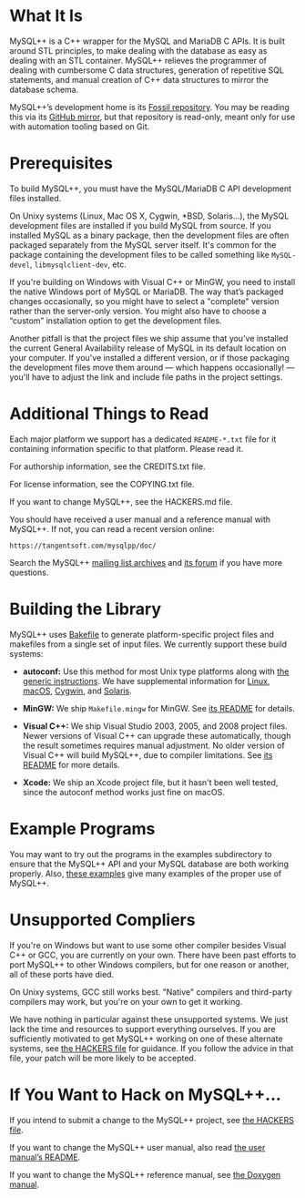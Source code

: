 # What It Is

MySQL++ is a C++ wrapper for the MySQL and MariaDB C APIs.  It is built
around STL principles, to make dealing with the database as easy as
dealing with an STL container.  MySQL++ relieves the programmer of
dealing with cumbersome C data structures, generation of repetitive SQL
statements, and manual creation of C++ data structures to mirror the
database schema.

MySQL++’s development home is its [Fossil repository][home]. You may be
reading this via its [GitHub mirror][ghm], but that repository is
read-only, meant only for use with automation tooling based on Git.

[ghm]:  https://github.com/tangentsoft/mysqlpp
[home]: https://tangentsoft.com/mysqlpp/


# Prerequisites

To build MySQL++, you must have the MySQL/MariaDB C API development
files installed.

On Unixy systems (Linux, Mac OS X, Cygwin, \*BSD, Solaris...), the MySQL
development files are installed if you build MySQL from source.  If you
installed MySQL as a binary package, then the development files are
often packaged separately from the MySQL server itself.  It's common for
the package containing the development files to be called something like
`MySQL-devel`, `libmysqlclient-dev`, etc.

If you're building on Windows with Visual C++ or MinGW, you need to
install the native Windows port of MySQL or MariaDB.  The way that’s
packaged changes occasionally, so you might have to select a "complete"
version rather than the server-only version. You might also have to
choose a “custom” installation option to get the development files.

Another pitfall is that the project files we ship assume that you've
installed the current General Availability release of MySQL in its
default location on your computer. If you've installed a different
version, or if those packaging the development files move them around —
which happens occasionally! — you'll have to adjust the link and include
file paths in the project settings.


# Additional Things to Read

Each major platform we support has a dedicated `README-*.txt`
file for it containing information specific to that platform.
Please read it.

For authorship information, see the CREDITS.txt file.

For license information, see the COPYING.txt file.

If you want to change MySQL++, see the HACKERS.md file.

You should have received a user manual and a reference manual
with MySQL++.  If not, you can read a recent version online:

    https://tangentsoft.com/mysqlpp/doc/

Search the MySQL++ [mailing list archives][ml] and [its forum][for] if
you have more questions.

[for]:  https://tangentsoft.com/mysqlpp/froum/
[ml]:   http://lists.mysql.com/plusplus/


# Building the Library

MySQL++ uses [Bakefile](http://bakefile.org/) to generate
platform-specific project files and makefiles from a single set
of input files.  We currently support these build systems:

*   **autoconf:** Use this method for most Unix type platforms along
    with [the generic instructions][unix].  We have supplemental
    information for [Linux][linux], [macOS][macos], [Cygwin][cyg], and
    [Solaris][sol].

*   **MinGW:** We ship `Makefile.mingw` for MinGW. See
    [its README][mingw] for details.

*   **Visual C++:** We ship Visual Studio 2003, 2005, and 2008 project
    files. Newer versions of Visual C++ can upgrade these automatically,
    though the result sometimes requires manual adjustment. No older
    version of Visual C++ will build MySQL++, due to compiler
    limitations.  See [its README][vcpp] for more details.

*   **Xcode:** We ship an Xcode project file, but it hasn't been well
    tested, since the autoconf method works just fine on macOS.

[cyg]:   /doc/trunk/README-Cygwin.txt
[linux]: /doc/trunk/README-Linux.txt
[macos]: /doc/trunk/README-Mac-OS-X.txt
[mingw]: /doc/trunk/README-MinGW.txt
[sol]:   /doc/trunk/README-Solaris.txt
[unix]:  /doc/trunk/README-Unix.txt
[vcpp]:  /doc/trunk/README-Visual-C%2B%2B.txt



# Example Programs

You may want to try out the programs in the examples subdirectory
to ensure that the MySQL++ API and your MySQL database are both
working properly.  Also, [these examples][exr] give many examples of
the proper use of MySQL++.

[exr]: /doc/trunk/README-examples.txt


# Unsupported Compliers

If you're on Windows but want to use some other compiler besides
Visual C++ or GCC, you are currently on your own.  There have
been past efforts to port MySQL++ to other Windows compilers,
but for one reason or another, all of these ports have died.

On Unixy systems, GCC still works best.  "Native" compilers and
third-party compilers may work, but you're on your own to get
it working.

We have nothing in particular against these unsupported systems.
We just lack the time and resources to support everything
ourselves.  If you are sufficiently motivated to get MySQL++
working on one of these alternate systems, see [the HACKERS file][hack]
for guidance.  If you follow the advice in that file,
your patch will be more likely to be accepted.

[hack]: /doc/trunk/HACKERS.md


# If You Want to Hack on MySQL++...

If you intend to submit a change to the MySQL++ project, see
[the HACKERS file][hack].

If you want to change the MySQL++ user manual, also read
[the user manual’s README][umr].

If you want to change the MySQL++ reference manual, see
[the Doxygen manual][dgm].


[dgm]: http://www.doxygen.nl/manual/
[umr]: /doc/trunk/doc/userman/README.txt
